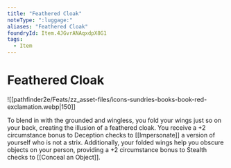 ```yaml
---
title: "Feathered Cloak"
noteType: ":luggage:"
aliases: "Feathered Cloak"
foundryId: Item.4JGvrANAqxdpX8G1
tags:
  - Item
---
```


# Feathered Cloak
![[pathfinder2e/Feats/zz_asset-files/icons-sundries-books-book-red-exclamation.webp|150]]

To blend in with the grounded and wingless, you fold your wings just so on your back, creating the illusion of a feathered cloak. You receive a +2 circumstance bonus to Deception checks to [[Impersonate]] a version of yourself who is not a strix. Additionally, your folded wings help you obscure objects on your person, providing a +2 circumstance bonus to Stealth checks to [[Conceal an Object]].
